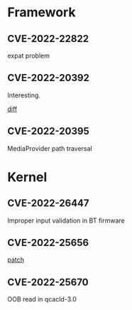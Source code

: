 # Framework
## CVE-2022-22822

expat problem

## CVE-2022-20392

Interesting.

[diff](https://android.googlesource.com/platform/frameworks/base/+/745e31e1be11d0b2f005590c4d448a8cb9bfbe35%5E%21/#F0)

## CVE-2022-20395

MediaProvider path traversal

# Kernel

## CVE-2022-26447

Improper input validation in BT firmware

## CVE-2022-25656

[patch](https://git.codelinaro.org/clo/la/kernel/msm-5.4/-/commit/501d0efe7525de1456b444a6f7f30b50a0d22582)

## CVE-2022-25670
OOB read in qcacld-3.0 